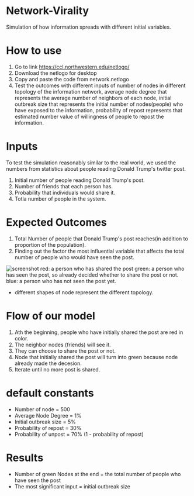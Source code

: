 # Network-Virality
Simulation of how information spreads with different initial variables. 



# How to use
1. Go to link https://ccl.northwestern.edu/netlogo/
2. Download the netlogo for desktop
3. Copy and paste the code from network.netlogo
4. Test the outcomes with different inputs of number of nodes in different topology of the information network, average node degree that represents the average number of neighbors of each node, initial outbreak size that represents the initial number of nodes(people) who have exposed to the information, probability of repost represents that estimated number value of willingness of people to repost the information.

# Inputs
To test the simulation reasonably similar to the real world, we used the numbers from statistics about people reading Donald Trump's twitter post.

1. Initial number of people reading Donald Trump's post.
2. Number of friends that each person has.
3. Probability that individuals would share it.
4. Totla number of people in the system.

# Expected Outcomes
1. Total Number of people that Donald Trump's post reaches(in addition to proportion of the population).
2. Finding out the factor the most influential variable that affects the total number of people who would have seen the post.

![screenshot](https://github.com/choijaewon959/Network-Virality/master/Simulation_screenshot.PNG)
red: a person who has shared the post
green: a person who has seen the post, so already decided whether to share the post or not.
blue: a person who has not seen the post yet.
* different shapes of node represent the different topology.

# Flow of our model
1. Ath the beginning, people who have initially shared the post are red in color.
2. The neighbor nodes (friends) will see it.
3. They can choose to share the post or not.
4. Node that initially shared the post will turn into green because node already made the decesion.
5. Iterate until no more post is shared.

# default constants
* Number of node = 500
* Average Node Degree = 1%
* Initial outbreak size = 5%
* Probability of repost = 30%
* Probability of unpost = 70% (1 - probability of repost)

# Results
* Number of green Nodes at the end = the total number of people who have seen the post
* The most significant input = initial outbreak size
